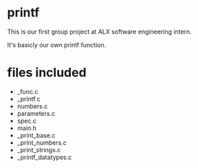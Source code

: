 # printf
This is our first group project at ALX software engineering intern.

It's basicly our own printf function.

# files included
- _func.c
- _printf.c
- numbers.c
- parameters.c
- spec.c
- main.h
- _print_base.c
- _print_numbers.c
- _print_strings.c
- _printf_datatypes.c
